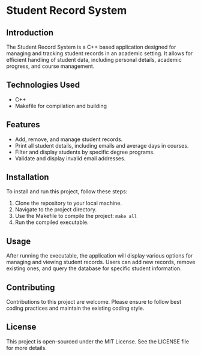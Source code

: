 # Student Record System

## Introduction
  The Student Record System is a C++ based application designed for managing and tracking student records in an academic setting. It allows for efficient handling of student data, including personal details, academic progress, and course management.  

## Technologies Used
- C++
- Makefile for compilation and building

## Features
- Add, remove, and manage student records.
- Print all student details, including emails and average days in courses.
- Filter and display students by specific degree programs.
- Validate and display invalid email addresses.

## Installation
To install and run this project, follow these steps:  
1. Clone the repository to your local machine.
2. Navigate to the project directory.
3. Use the Makefile to compile the project: `make all`
4. Run the compiled executable.

## Usage
  After running the executable, the application will display various options for managing and viewing student records. Users can add new records, remove existing ones, and query the database for specific student information.  

## Contributing
  Contributions to this project are welcome. Please ensure to follow best coding practices and maintain the existing coding style.  

## License
  This project is open-sourced under the MIT License. See the LICENSE file for more details.
